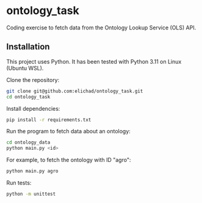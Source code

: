 # ontology_task

Coding exercise to fetch data from the Ontology Lookup Service (OLS) API.

## Installation

This project uses Python. It has been tested with Python 3.11 on Linux (Ubuntu WSL).

Clone the repository:

```bash
git clone git@github.com:elichad/ontology_task.git
cd ontology_task
```

Install dependencies:

```bash
pip install -r requirements.txt
```

Run the program to fetch data about an ontology:

```bash
cd ontology_data
python main.py <id>
```

For example, to fetch the ontology with ID "agro":

```bash
python main.py agro
```

Run tests:

```bash
python -m unittest
```
